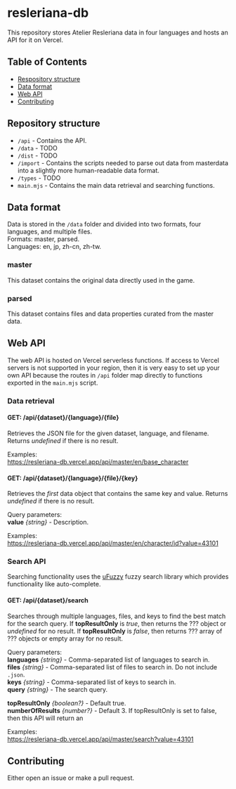 # resleriana-db

This repository stores Atelier Resleriana data in four languages and hosts an API for it on Vercel.

## Table of Contents

- [Respository structure](#repository-structure)
- [Data format](#data-format)
- [Web API](#web-api)
- [Contributing](#contributing)

## Repository structure
- `/api` - Contains the API.
- `/data` - TODO
- `/dist` - TODO
- `/import` - Contains the scripts needed to parse out data from masterdata into a slightly more human-readable data format.
- `/types` - TODO
- `main.mjs` - Contains the main data retrieval and searching functions.

## Data format

Data is stored in the `/data` folder and divided into two formats, four languages, and multiple files.  
Formats: master, parsed.  
Languages: en, jp, zh-cn, zh-tw.

### master

This dataset contains the original data directly used in the game.

### parsed

This dataset contains files and data properties curated from the master data.

## Web API

The web API is hosted on Vercel serverless functions. If access to Vercel servers is not supported in your region, then it is very easy to set up your own API because the routes in `/api` folder map directly to functions exported in the `main.mjs` script.

### Data retrieval

#### GET: /api/{dataset}/{language}/{file}
Retrieves the JSON file for the given dataset, language, and filename. Returns *undefined* if there is no result.

Examples:  
https://resleriana-db.vercel.app/api/master/en/base_character

#### GET: /api/{dataset}/{language}/{file}/{key}
Retrieves the *first* data object that contains the same key and value. Returns *undefined* if there is no result.

Query parameters:  
**value** *{string}* - Description.

Examples:  
https://resleriana-db.vercel.app/api/master/en/character/id?value=43101

### Search API

Searching functionality uses the [uFuzzy](https://github.com/leeoniya/uFuzzy) fuzzy search library which provides functionality like auto-complete.

#### GET: /api/{dataset}/search
Searches through multiple languages, files, and keys to find the best match for the search query. If **topResultOnly** is *true*, then returns the ??? object or *undefined* for no result. If **topResultOnly** is *false*, then returns ??? array of ??? objects or empty array for no result.

Query parameters:  
**languages** *{string}* - Comma-separated list of languages to search in.  
**files** *{string}* - Comma-separated list of files to search in. Do not include `.json`.  
**keys** *{string}* - Comma-separated list of keys to search in.  
**query** *{string}* - The search query.  

**topResultOnly** *{boolean?}* - Default true.  
**numberOfResults** *{number?}* - Default 3. If topResultOnly is set to false, then this API will return an 

Examples:  
https://resleriana-db.vercel.app/api/master/search?value=43101

## Contributing

Either open an issue or make a pull request.